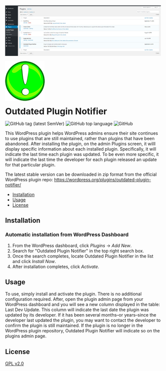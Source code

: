 ![Images of various prepared meats.](images-readme/banner-1544x500.png "Meat Specials screenshot")

<!-- ![alt text](https://github.com/adam-p/markdown-here/raw/master/src/common/images/icon48.png "Logo Title Text 1")Outdated Plugin Notifier -->

![Images of various prepared meats.](images-readme/icon-128x128.png "Meat Specials screenshot") 

<h1 style="display:inline;">Outdated Plugin Notifier</h1>

<div>

  <!-- [![Status](https://img.shields.io/badge/status-active-success.svg)]() 
  [![GitHub Issues](https://img.shields.io/github/issues/cagross/react-specials.svg)](https://github.com/cagross/react-specials/issues) -->
  <!-- [![License](https://img.shields.io/badge/license-MIT-blue.svg)](/LICENSE) -->
  ![GitHub tag (latest SemVer)](https://img.shields.io/github/v/tag/cagross/outdated-plugin-notifier)
  ![GitHub top language](https://img.shields.io/github/languages/top/cagross/outdated-plugin-notifier)
  ![GitHub](https://img.shields.io/github/license/cagross/outdated-plugin-notifier)
  <!-- ![GitHub top language](https://img.shields.io/github/languages/top/cagross/react-specials) -->
  
</div>

This WordPress plugin helps WordPress admins ensure their site continues to use plugins that are still maintained, rather than plugins that have been abandoned.  After installing the plugin, on the admin Plugins screen, it willl display specific information about each installed plugin.  Specifically, it will indicate the last time each plugin was updated.  To be even more specific, it will indicate the last time the developer for each plugin released an update for that particular plugin.

The latest stable version can be downloaded in zip format from the official WordPress plugin repo:  https://wordpress.org/plugins/outdated-plugin-notifier/

- [Installation](#installation)
- [Usage](#usage)
- [License](#license)

## Installation

### Automatic installation from WordPress Dashboard

1. From the WordPress dashboard, click _Plugins_ → _Add New_.
2. Search for "Outdated Plugin Notifier" in the top right search box.
3. Once the search completes, locate Outdated Plugin Notifier in the list and click _Install Now_.
4. After installation completes, click _Activate_.

## Usage

To use, simply install and activate the plugin. There is no additional configuration required. After, open the plugin admin page from your WordPress dashboard and you will see a new column displayed in the table: Last Dev Update. This column will indicate the last date the plugin was updated by its developer. If it has been several months–or years–since the developer last updated the plugin, you may want to contact the developer to confirm the plugin is still maintained. If the plugin is no longer in the WordPress plugin repository, Outdated Plugin Notifier will indicate so on the plugins admin page.

## License

[GPL v2.0](LICENSE)